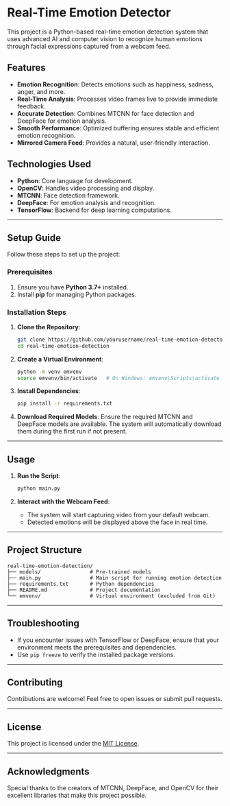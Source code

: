 # Real-Time Emotion Detector

This project is a Python-based real-time emotion detection system that uses advanced AI and computer vision to recognize human emotions through facial expressions captured from a webcam feed.

## Features
- **Emotion Recognition**: Detects emotions such as happiness, sadness, anger, and more.
- **Real-Time Analysis**: Processes video frames live to provide immediate feedback.
- **Accurate Detection**: Combines MTCNN for face detection and DeepFace for emotion analysis.
- **Smooth Performance**: Optimized buffering ensures stable and efficient emotion recognition.
- **Mirrored Camera Feed**: Provides a natural, user-friendly interaction.

## Technologies Used
- **Python**: Core language for development.
- **OpenCV**: Handles video processing and display.
- **MTCNN**: Face detection framework.
- **DeepFace**: For emotion analysis and recognition.
- **TensorFlow**: Backend for deep learning computations.

---

## Setup Guide

Follow these steps to set up the project:

### Prerequisites
1. Ensure you have **Python 3.7+** installed.
2. Install **pip** for managing Python packages.

### Installation Steps

1. **Clone the Repository**:
   ```bash
   git clone https://github.com/yourusername/real-time-emotion-detector.git
   cd real-time-emotion-detection
   ```

2. **Create a Virtual Environment**:
   ```bash
   python -m venv emvenv
   source emvenv/bin/activate   # On Windows: emvenv\Scripts\activate
   ```

3. **Install Dependencies**:
   ```bash
   pip install -r requirements.txt
   ```

4. **Download Required Models**:
   Ensure the required MTCNN and DeepFace models are available. The system will automatically download them during the first run if not present.

---

## Usage

1. **Run the Script**:
   ```bash
   python main.py
   ```

2. **Interact with the Webcam Feed**:
   - The system will start capturing video from your default webcam.
   - Detected emotions will be displayed above the face in real time.

---

## Project Structure
```
real-time-emotion-detection/
├── models/                # Pre-trained models
├── main.py                # Main script for running emotion detection
├── requirements.txt       # Python dependencies
├── README.md              # Project documentation
└── emvenv/                # Virtual environment (excluded from Git)
```

---

## Troubleshooting
- If you encounter issues with TensorFlow or DeepFace, ensure that your environment meets the prerequisites and dependencies.
- Use `pip freeze` to verify the installed package versions.

---

## Contributing
Contributions are welcome! Feel free to open issues or submit pull requests.

---

## License
This project is licensed under the [MIT License](LICENSE).

---

## Acknowledgments
Special thanks to the creators of MTCNN, DeepFace, and OpenCV for their excellent libraries that make this project possible.
